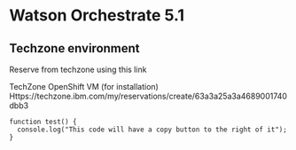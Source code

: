 # Watson Orchestrate 5.1
## Techzone environment
Reserve from techzone using this link

TechZone OpenShift VM (for installation)
Https://techzone.ibm.com/my/reservations/create/63a3a25a3a4689001740dbb3


```
function test() {
  console.log("This code will have a copy button to the right of it");
}
```
